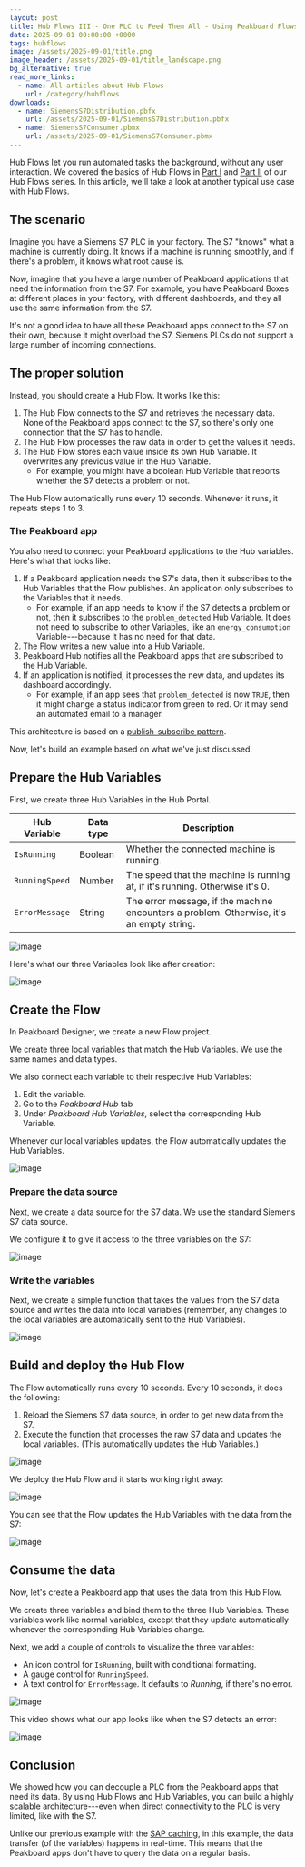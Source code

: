 ```yaml
---
layout: post
title: Hub Flows III - One PLC to Feed Them All - Using Peakboard Flows to share and distribute Siemens S7 values
date: 2025-09-01 00:00:00 +0000
tags: hubflows
image: /assets/2025-09-01/title.png
image_header: /assets/2025-09-01/title_landscape.png
bg_alternative: true
read_more_links:
  - name: All articles about Hub Flows
    url: /category/hubflows
downloads:
  - name: SiemensS7Distribution.pbfx
    url: /assets/2025-09-01/SiemensS7Distribution.pbfx
  - name: SiemensS7Consumer.pbmx
    url: /assets/2025-09-01/SiemensS7Consumer.pbmx
---
```

Hub Flows let you run automated tasks the background, without any user interaction. We covered the basics of Hub Flows in [Part I](/Hub-FLows-I-Getting-started-and-learn-how-to-historize-MQTT-messages.html) and [Part II](/Hub-Flows-II-Cache-Me-If-You-Can-Data-Distribution-for-SAP-Capacity-Data.html) of our Hub Flows series. In this article, we'll take a look at another typical use case with Hub Flows.

## The scenario

Imagine you have a Siemens S7 PLC in your factory. The S7 "knows" what a machine is currently doing. It knows if a machine is running smoothly, and if there's a problem, it knows what root cause is.

Now, imagine that you have a large number of Peakboard applications that need the information from the S7. For example, you have Peakboard Boxes at different places in your factory, with different dashboards, and they all use the same information from the S7.

It's not a good idea to have all these Peakboard apps connect to the S7 on their own, because it might overload the S7. Siemens PLCs do not support a large number of incoming connections.

## The proper solution

Instead, you should create a Hub Flow. It works like this:
1. The Hub Flow connects to the S7 and retrieves the necessary data. None of the Peakboard apps connect to the S7, so there's only one connection that the S7 has to handle.
1. The Hub Flow processes the raw data in order to get the values it needs.
1. The Hub Flow stores each value inside its own Hub Variable. It overwrites any previous value in the Hub Variable. 
    * For example, you might have a boolean Hub Variable that reports whether the S7 detects a problem or not.

The Hub Flow automatically runs every 10 seconds. Whenever it runs, it repeats steps 1 to 3.

### The Peakboard app

You also need to connect your Peakboard applications to the Hub variables. Here's what that looks like:
1. If a Peakboard application needs the S7's data, then it subscribes to the Hub Variables that the Flow publishes. An application only subscribes to the Variables that it needs.
    * For example, if an app needs to know if the S7 detects a problem or not, then it subscribes to the `problem_detected` Hub Variable. It does not need to subscribe to other Variables, like an `energy_consumption` Variable---because it has no need for that data.
1. The Flow writes a new value into a Hub Variable.
1. Peakboard Hub notifies all the Peakboard apps that are subscribed to the Hub Variable.
1. If an application is notified, it processes the new data, and updates its dashboard accordingly.
    * For example, if an app sees that `problem_detected` is now `TRUE`, then it might change a status indicator from green to red. Or it may send an automated email to a manager.

This architecture is based on a [publish-subscribe pattern](https://en.wikipedia.org/wiki/Publish%E2%80%93subscribe_pattern).

Now, let's build an example based on what we've just discussed.

## Prepare the Hub Variables

First, we create three Hub Variables in the Hub Portal.

| Hub Variable | Data type | Description |
| -------- | --------- | ----------- |
| `IsRunning` | Boolean | Whether the connected machine is running.
| `RunningSpeed` | Number | The speed that the machine is running at, if it's running. Otherwise it's 0.
| `ErrorMessage` | String | The error message, if the machine encounters a problem. Otherwise, it's an empty string.

![image](/assets/2025-09-01/010.png)

Here's what our three Variables look like after creation:

![image](/assets/2025-09-01/020.png)

## Create the Flow

In Peakboard Designer, we create a new Flow project.

We create three local variables that match the Hub Variables. We use the same names and data types.

We also connect each variable to their respective Hub Variables:
1. Edit the variable.
1. Go to the *Peakboard Hub* tab
1. Under *Peakboard Hub Variables*, select the corresponding Hub Variable.

Whenever our local variables updates, the Flow automatically updates the Hub Variables.

![image](/assets/2025-09-01/030.png)

### Prepare the data source

Next, we create a data source for the S7 data. We use the standard Siemens S7 data source.

We configure it to give it access to the three variables on the S7:

![image](/assets/2025-09-01/040.png)

### Write the variables

Next, we create a simple function that takes the values from the S7 data source and writes the data into local variables (remember, any changes to the local variables are automatically sent to the Hub Variables).

![image](/assets/2025-09-01/050.png)

## Build and deploy the Hub Flow

The Flow automatically runs every 10 seconds. Every 10 seconds, it does the following:
1. Reload the Siemens S7 data source, in order to get new data from the S7.
1. Execute the function that processes the raw S7 data and updates the local variables. (This automatically updates the Hub Variables.)

![image](/assets/2025-09-01/060.png)

We deploy the Hub Flow and it starts working right away:

![image](/assets/2025-09-01/070.png)

You can see that the Flow updates the Hub Variables with the data from the S7:

![image](/assets/2025-09-01/080.png)

## Consume the data

Now, let's create a Peakboard app that uses the data from this Hub Flow.

We create three variables and bind them to the three Hub Variables. These variables work like normal variables, except that they update automatically whenever the corresponding Hub Variables change.

Next, we add a couple of controls to visualize the three variables:
* An icon control for `IsRunning`, built with conditional formatting.
* A gauge control for `RunningSpeed`.
* A text control for `ErrorMessage`. It defaults to *Running*, if there's no error.

![image](/assets/2025-09-01/090.png)

This video shows what our app looks like when the S7 detects an error:

![image](/assets/2025-09-01/result.gif)

## Conclusion

We showed how you can decouple a PLC from the Peakboard apps that need its data. By using Hub Flows and Hub Variables, you can build a highly scalable architecture---even when direct connectivity to the PLC is very limited, like with the S7.

Unlike our previous example with the [SAP caching](/Hub-Flows-II-Cache-Me-If-You-Can-Data-Distribution-for-SAP-Capacity-Data.html), in this example, the data transfer (of the variables) happens in real-time. This means that the Peakboard apps don't have to query the data on a regular basis.
